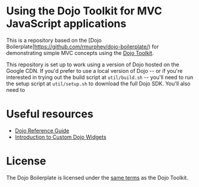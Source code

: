 # Using the Dojo Toolkit for MVC JavaScript applications

This is a repository based on the [Dojo
Boilerplate]https://github.com/rmurphey/dojo-boilerplate/) for demonstrating
simple MVC concepts using the [Dojo Toolkit](http://dojotoolkit.org).

This repository is set up to work using a version of Dojo hosted on the Google
CDN. If you'd prefer to use a local version of Dojo -- or if you're interested
in trying out the build script at `util/build.sh` -- you'll need to run the
setup script at `util/setup.sh` to download the full Dojo SDK. You'll also need
to

# Useful resources

* [Dojo Reference Guide](http://dojotoolkit.org/reference-guide/)
* [Introduction to Custom Dojo
  Widgets](http://www.enterprisedojo.com/2010/09/21/introduction-to-custom-dojo-widgets/)

# License

The Dojo Boilerplate is licensed under the [same
terms](http://bugs.dojotoolkit.org/browser/dojo/trunk/LICENSE) as the Dojo
Toolkit.
